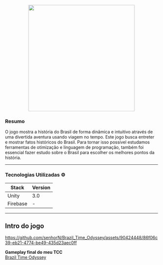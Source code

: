 
 
 <p align="center">
  <img src="https://github.com/senhorN/Brazil_Time_Odyssey/assets/90424448/3831ab81-0290-42a1-aaae-314f96810a4b" width="350">
</p>

<h3>Resumo</h3> 
<p> O jogo mostra a história do Brasil de forma dinâmica e intuitivo através de uma divertida aventura usando viagem no tempo. Este jogo busca entreter e mostrar fatos históricos do Brasil. Para tornar isso possível estudamos ferramentas de otimização e linguagem de programação, também foi essencial fazer estudo sobre o Brasil para escolher os melhores pontos da história.  </p> 
<hr>


<h3>Tecnologias Utilizadas ⚙️</h3>

| Stack | Version |
| --- | --- |
| Unity | 3.0 |
| Firebase | - |


<hr>

<h2>Intro do jogo</h2>

https://github.com/senhorN/Brazil_Time_Odyssey/assets/90424448/86f06c39-eb21-4774-be49-435d23aec0ff

<b>Gameplay final do meu TCC</b> <br>
<a href="https://www.youtube.com/watch?v=EHqm8b0xP7A" >Brazil Time Odyssey</a>














